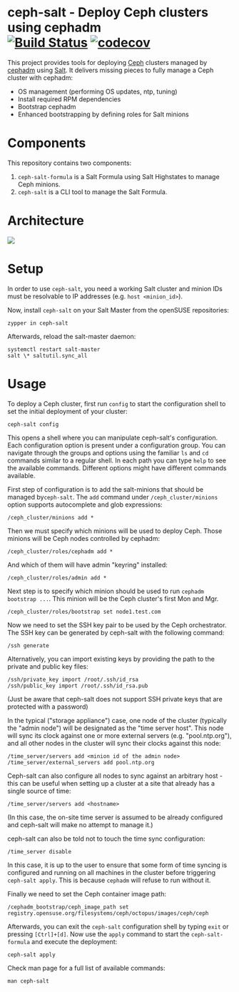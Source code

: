 # ceph-salt - Deploy Ceph clusters using cephadm<br/> [![Build Status](https://travis-ci.com/ceph/ceph-salt.svg?branch=master)](https://travis-ci.com/ceph/ceph-salt) [![codecov](https://codecov.io/gh/ceph/ceph-salt/branch/master/graph/badge.svg)](https://codecov.io/gh/ceph/ceph-salt)

This project provides tools for deploying [Ceph][ceph] clusters managed by
[cephadm][cephadm] using [Salt][salt]. It delivers missing pieces to fully
manage a Ceph cluster with cephadm:

- OS management (performing OS updates, ntp, tuning)
- Install required RPM dependencies
- Bootstrap cephadm
- Enhanced bootstrapping by defining roles for Salt minions

# Components

This repository contains two components:

1. `ceph-salt-formula` is a Salt Formula using Salt Highstates to manage Ceph
   minions.
2. `ceph-salt` is a CLI tool to manage the Salt Formula.

# Architecture

![](_images/architecture.png)

# Setup

In order to use `ceph-salt`, you need a working Salt cluster and minion IDs
must be resolvable to IP addresses (e.g. `host <minion_id>`).

Now, install `ceph-salt` on your Salt Master from the openSUSE
repositories:

```
zypper in ceph-salt
```

Afterwards, reload the salt-master daemon:

```
systemctl restart salt-master
salt \* saltutil.sync_all
```

# Usage

To deploy a Ceph cluster, first run `config` to start the configuration shell to
set the initial deployment of your cluster:

```
ceph-salt config
```

This opens a shell where you can manipulate ceph-salt's configuration. Each
configuration option is present under a configuration group. You can navigate
through the groups and options using the familiar `ls` and `cd` commands
similar to a regular shell. In each path you can type `help` to see the
available commands. Different options might have different commands available.

First step of configuration is to add the salt-minions that should be managed
by`ceph-salt`.
The `add` command under `/ceph_cluster/minions` option supports autocomplete
and glob expressions:

```
/ceph_cluster/minions add *
```

Then we must specify which minions will be used to deploy Ceph.
Those minions will be Ceph nodes controlled by cephadm:

```
/ceph_cluster/roles/cephadm add *
```

And which of them will have admin "keyring" installed:

```
/ceph_cluster/roles/admin add *
```

Next step is to specify which minion should be used to run `cephadm bootstrap ...`.
This minion will be the Ceph cluster's first Mon and Mgr.

```
/ceph_cluster/roles/bootstrap set node1.test.com
```

Now we need to set the SSH key pair to be used by the Ceph orchestrator.
The SSH key can be generated by ceph-salt with the following command:

```
/ssh generate
```

Alternatively, you can import existing keys by providing the path to the
private and public key files:

```
/ssh/private_key import /root/.ssh/id_rsa
/ssh/public_key import /root/.ssh/id_rsa.pub
```

(Just be aware that ceph-salt does not support SSH private keys that are protected
with a password)

In the typical ("storage appliance") case, one node of the cluster (typically
the "admin node") will be designated as the "time server host". This node will
sync its clock against one or more external servers (e.g. "pool.ntp.org"), and
all other nodes in the cluster will sync their clocks against this node:

```
/time_server/servers add <minion id of the admin node>
/time_server/external_servers add pool.ntp.org
```

Ceph-salt can also configure all nodes to sync against an arbitrary host - this
can be useful when setting up a cluster at a site that already has a single
source of time:

```
/time_server/servers add <hostname>
```

(In this case, the on-site time server is assumed to be already configured and
ceph-salt will make no attempt to manage it.)

ceph-salt can also be told not to touch the time sync configuration:

```
/time_server disable
```

In this case, it is up to the user to ensure that some form of time syncing is
configured and running on all machines in the cluster before triggering
`ceph-salt apply`. This is because `cephadm` will refuse to run without it.

Finally we need to set the Ceph container image path:

```
/cephadm_bootstrap/ceph_image_path set registry.opensuse.org/filesystems/ceph/octopus/images/ceph/ceph
```

Afterwards, you can exit the `ceph-salt` configuration shell by typing `exit`
or pressing `[Ctrl]+[d]`. Now use the `apply` command to start the
`ceph-salt-formula` and execute the deployment:

```
ceph-salt apply
```

Check man page for a full list of available commands:

```
man ceph-salt
```

[ceph]: https://ceph.io/
[salt]: https://www.saltstack.com/
[cephadm]: https://docs.ceph.com/docs/master/mgr/cephadm/
